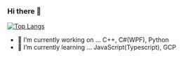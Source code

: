 ### Hi there 👋

[![Top Langs](https://github-readme-stats.vercel.app/api/top-langs/?username=dropkun
)](https://github.com/anuraghazra/github-readme-stats)

- 🔭 I’m currently working on ... C++, C#(WPF), Python
- 🌱 I’m currently learning ... JavaScript(Typescript), GCP

<!--
**dropkun/dropkun** is a ✨ _special_ ✨ repository because its `README.md` (this file) appears on your GitHub profile.

Here are some ideas to get you started

- 👯 I’m looking to collaborate on ...
- 🤔 I’m looking for help with ...
- 💬 Ask me about ...
- 📫 How to reach me: ...
- 😄 Pronouns: ...
- ⚡ Fun fact: ...

-->
